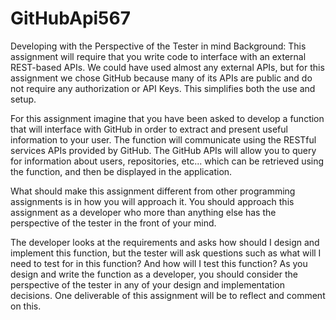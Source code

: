 # GitHubApi567
Developing with the Perspective of the Tester in mind
Background:
This assignment will require that you write code to interface with an external REST-based APIs.   We could have used almost any external APIs, but for this assignment we chose GitHub because many of its APIs are public and do not require any authorization or API Keys.   This simplifies both the use and setup.


For this assignment imagine that you have been asked to develop a function that will interface with GitHub in order to extract and present useful information to your user. The function will communicate using the RESTful services APIs provided by GitHub. The GitHub APIs will allow you to query for information about users, repositories, etc... which can be retrieved using the function, and then be displayed in the application.

What should make this assignment different from other programming assignments is in how you will approach it.  You should approach this assignment as a developer who more than anything else has the perspective of the tester in the front of your mind.

The developer looks at the requirements and asks how should I design and implement this function, but the tester will ask questions such as what will I need to test for in this function?  And how will I test this function?   As you design and write the function as a developer, you should consider the perspective of the tester in any of your design and implementation decisions.   One deliverable of this assignment will be to reflect and comment on this.
